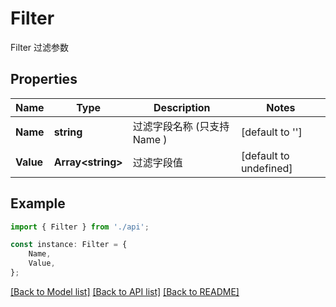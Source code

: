 # Filter

Filter 过滤参数

## Properties

Name | Type | Description | Notes
------------ | ------------- | ------------- | -------------
**Name** | **string** | 过滤字段名称 (只支持 Name ) | [default to '']
**Value** | **Array&lt;string&gt;** | 过滤字段值 | [default to undefined]

## Example

```typescript
import { Filter } from './api';

const instance: Filter = {
    Name,
    Value,
};
```

[[Back to Model list]](../README.md#documentation-for-models) [[Back to API list]](../README.md#documentation-for-api-endpoints) [[Back to README]](../README.md)
